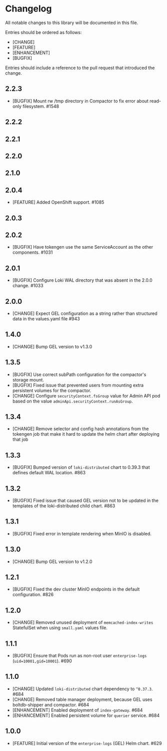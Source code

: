 # Changelog

All notable changes to this library will be documented in this file.

Entries should be ordered as follows:

- [CHANGE]
- [FEATURE]
- [ENHANCEMENT]
- [BUGFIX]

Entries should include a reference to the pull request that introduced the change.

## 2.2.3

- [BUGFIX] Mount rw /tmp directory in Compactor to fix error about read-only filesystem. #1548

## 2.2.2

## 2.2.1

## 2.2.0

## 2.1.0

## 2.0.4

- [FEATURE] Added OpenShift support. #1085

## 2.0.3

## 2.0.2

- [BUGFIX] Have tokengen use the same ServiceAccount as the other components. #1031

## 2.0.1

- [BUGFIX] Configure Loki WAL directory that was absent in the 2.0.0 change. #1033

## 2.0.0

- [CHANGE] Expect GEL configuration as a string rather than structured data in the values.yaml file #943

## 1.4.0

- [CHANGE] Bump GEL version to v1.3.0

## 1.3.5

- [BUGFIX] Use correct subPath configuration for the compactor's storage mount.
- [BUGFIX] Fixed issue that prevented users from mounting extra persistent volumes for the compactor.
- [CHANGE] Configure `securityContext.fsGroup` value for Admin API pod based on the value `adminApi.securityContext.runAsGroup`.

## 1.3.4

- [CHANGE] Remove selector and config hash annotations from the tokengen job that make it hard to update the helm chart after deploying that job

## 1.3.3

- [BUGFIX] Bumped version of `loki-distributed` chart to 0.39.3 that defines default WAL location. #863

## 1.3.2

- [BUGFIX] Fixed issue that caused GEL version not to be updated in the templates of the loki-distributed child chart. #863

## 1.3.1

- [BUGFIX] Fixed error in template rendering when MinIO is disabled.

## 1.3.0

- [CHANGE] Bump GEL version to v1.2.0

## 1.2.1

- [BUGFIX] Fixed the dev cluster MinIO endpoints in the default configuration. #826

## 1.2.0

- [CHANGE] Removed unused deployment of `memcached-index-writes` StatefulSet when using `small.yaml` values file.

## 1.1.1

- [BUGFIX] Ensure that Pods run as non-root user `enterprise-logs` (`uid=10001,gid=10001`). #690

## 1.1.0

* [CHANGE] Updated `loki-distributed` chart dependency to `^0.37.3`. #684
* [CHANGE] Removed table manager deployment, because GEL uses boltdb-shipper and compactor. #684
* [ENHANCEMENT] Enabled deployment of `index-gateway`. #684
* [ENHANCEMENT] Enabled persistent volume for `querier` service. #684

## 1.0.0

* [FEATURE] Initial version of the `enterprise-logs` (GEL) Helm chart. #629

